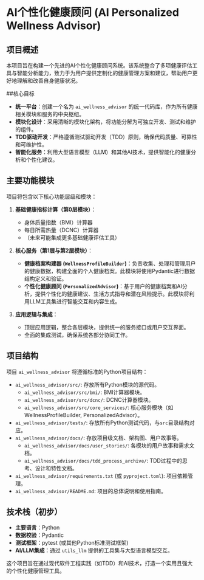 # AI个性化健康顾问 (AI Personalized Wellness Advisor)

## 项目概述

本项目旨在构建一个先进的AI个性化健康顾问系统。该系统整合了多项健康评估工具与智能分析能力，致力于为用户提供定制化的健康管理方案和建议，帮助用户更好地理解和改善自身健康状况。

##核心目标

*   **统一平台**：创建一个名为 `ai_wellness_advisor` 的统一代码库，作为所有健康相关模块和服务的中央枢纽。
*   **模块化设计**：采用清晰的模块化架构，将功能分解为可独立开发、测试和维护的组件。
*   **TDD驱动开发**：严格遵循测试驱动开发（TDD）原则，确保代码质量、可靠性和可维护性。
*   **智能化服务**：利用大型语言模型（LLM）和其他AI技术，提供智能化的健康分析和个性化建议。

## 主要功能模块

项目将包含以下核心功能层级和模块：

1.  **基础健康指标计算（第0层模块）**：
    *   身体质量指数（BMI）计算器
    *   每日所需热量（DCNC）计算器
    *   （未来可能集成更多基础健康评估工具）

2.  **核心服务（第1层与第2层模块）**：
    *   **健康档案构建器 (`WellnessProfileBuilder`)**：负责收集、处理和管理用户的健康数据，构建全面的个人健康档案。此模块将使用Pydantic进行数据结构定义和验证。
    *   **个性化健康顾问 (`PersonalizedAdvisor`)**：基于用户的健康档案和AI分析，提供个性化的健康建议、生活方式指导和潜在风险提示。此模块将利用LLM工具集进行智能交互和内容生成。

3.  **应用逻辑与集成**：
    *   顶层应用逻辑，整合各层模块，提供统一的服务接口或用户交互界面。
    *   全面的集成测试，确保系统各部分协同工作。

## 项目结构

项目 `ai_wellness_advisor` 将遵循标准的Python项目结构：

*   `ai_wellness_advisor/src/`: 存放所有Python模块的源代码。
    *   `ai_wellness_advisor/src/bmi/`: BMI计算器模块。
    *   `ai_wellness_advisor/src/dcnc/`: DCNC计算器模块。
    *   `ai_wellness_advisor/src/core_services/`: 核心服务模块（如WellnessProfileBuilder, PersonalizedAdvisor）。
*   `ai_wellness_advisor/tests/`: 存放所有Python测试代码，与`src`目录结构对应。
*   `ai_wellness_advisor/docs/`: 存放项目级文档、架构图、用户故事等。
    *   `ai_wellness_advisor/docs/user_stories/`: 各模块的用户故事和需求文档。
    *   `ai_wellness_advisor/docs/tdd_process_archive/`: TDD过程中的思考、设计和特性文档。
*   `ai_wellness_advisor/requirements.txt` (或 `pyproject.toml`): 项目依赖管理。
*   `ai_wellness_advisor/README.md`: 项目的总体说明和使用指南。

## 技术栈（初步）

*   **主要语言**：Python
*   **数据校验**：Pydantic
*   **测试框架**：pytest (或其他Python标准测试框架)
*   **AI/LLM集成**：通过 `utils_llm` 提供的工具集与大型语言模型交互。

这个项目旨在通过现代软件工程实践（如TDD）和AI技术，打造一个实用且强大的个性化健康管理工具。